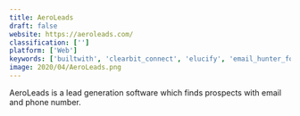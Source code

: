 ```yaml
---
title: AeroLeads
draft: false 
website: https://aeroleads.com/
classification: ['']
platform: ['Web']
keywords: ['builtwith', 'clearbit_connect', 'elucify', 'email_hunter_for_chrome', 'emailmatcher', 'findthatlead_prospector', 'growbots', 'hunter', 'kitedesk', 'klenty', 'lead_forensics', 'leadbot_by_drift', 'leadgibbon', 'norbert', 'oceanos', 'padlet_briefcase', 'powrbot', 'prospect.io', 'rocketreach', 'visitortrack', 'webtechsurvey']
image: 2020/04/AeroLeads.png
---
```

AeroLeads is a lead generation software which finds prospects with email and phone number.